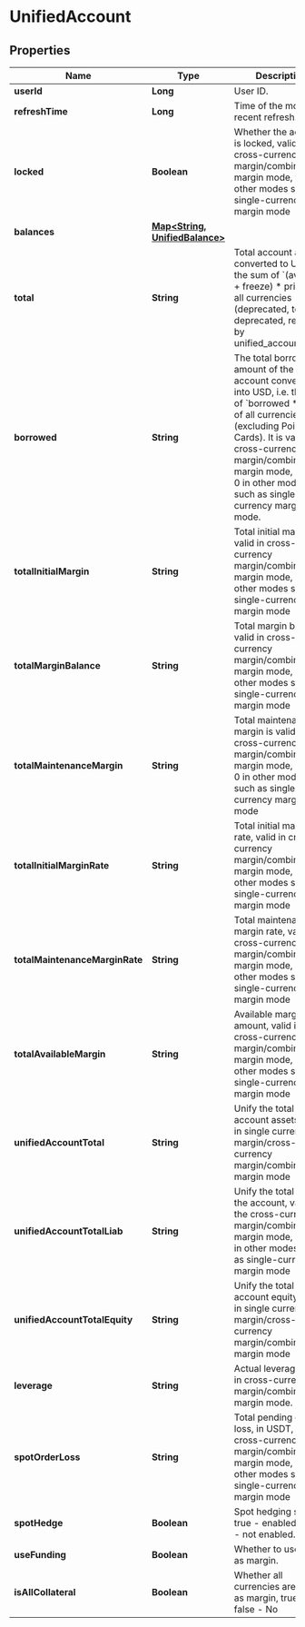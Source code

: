 
# UnifiedAccount

## Properties

Name | Type | Description | Notes
------------ | ------------- | ------------- | -------------
**userId** | **Long** | User ID. |  [optional]
**refreshTime** | **Long** | Time of the most recent refresh. |  [optional]
**locked** | **Boolean** | Whether the account is locked, valid in cross-currency margin/combined margin mode, false in other modes such as single-currency margin mode |  [optional]
**balances** | [**Map&lt;String, UnifiedBalance&gt;**](UnifiedBalance.md) |  |  [optional]
**total** | **String** | Total account assets converted to USD, i.e. the sum of &#x60;(available + freeze) * price&#x60; in all currencies (deprecated, to be deprecated, replaced by unified_account_total) |  [optional]
**borrowed** | **String** | The total borrowed amount of the account converted into USD, i.e. the sum of &#x60;borrowed * price&#x60; of all currencies (excluding Point Cards). It is valid in cross-currency margin/combined margin mode, and is 0 in other modes such as single-currency margin mode. |  [optional]
**totalInitialMargin** | **String** | Total initial margin, valid in cross-currency margin/combined margin mode, 0 in other modes such as single-currency margin mode |  [optional]
**totalMarginBalance** | **String** | Total margin balance, valid in cross-currency margin/combined margin mode, 0 in other modes such as single-currency margin mode |  [optional]
**totalMaintenanceMargin** | **String** | Total maintenance margin is valid in cross-currency margin/combined margin mode, and is 0 in other modes such as single-currency margin mode |  [optional]
**totalInitialMarginRate** | **String** | Total initial margin rate, valid in cross-currency margin/combined margin mode, 0 in other modes such as single-currency margin mode |  [optional]
**totalMaintenanceMarginRate** | **String** | Total maintenance margin rate, valid in cross-currency margin/combined margin mode, 0 in other modes such as single-currency margin mode |  [optional]
**totalAvailableMargin** | **String** | Available margin amount, valid in cross-currency margin/combined margin mode, 0 in other modes such as single-currency margin mode |  [optional]
**unifiedAccountTotal** | **String** | Unify the total account assets, valid in single currency margin/cross-currency margin/combined margin mode |  [optional]
**unifiedAccountTotalLiab** | **String** | Unify the total loan of the account, valid in the cross-currency margin/combined margin mode, and 0 in other modes such as single-currency margin mode |  [optional]
**unifiedAccountTotalEquity** | **String** | Unify the total account equity, valid in single currency margin/cross-currency margin/combined margin mode |  [optional]
**leverage** | **String** | Actual leverage, valid in cross-currency margin/combined margin mode. |  [optional] [readonly]
**spotOrderLoss** | **String** | Total pending order loss, in USDT, valid in cross-currency margin/combined margin mode, 0 in other modes such as single-currency margin mode |  [optional]
**spotHedge** | **Boolean** | Spot hedging status, true - enabled, false - not enabled. |  [optional]
**useFunding** | **Boolean** | Whether to use funds as margin. |  [optional]
**isAllCollateral** | **Boolean** | Whether all currencies are used as margin, true - false - No |  [optional]

